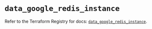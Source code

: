 # `data_google_redis_instance`

Refer to the Terraform Registry for docs: [`data_google_redis_instance`](https://registry.terraform.io/providers/hashicorp/google/5.21.0/docs/data-sources/redis_instance).
